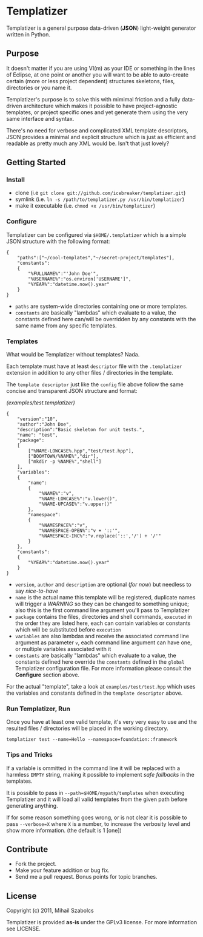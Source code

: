 Templatizer
===========
Templatizer is a general purpose data-driven (**JSON**) light-weight generator written in Python.

Purpose
-------
It doesn't matter if you are using VI(m) as your IDE or something in the lines of Eclipse, at one point
or another you will want to be able to auto-create certain (more or less project dependent) structures 
skeletons, files, directories or you name it.

Templatizer's purpose is to solve this with mimimal friction and a fully data-driven architecture which
makes it possible to have project-agnostic templates, or project specific ones and yet generate them
using the very same interface and syntax.

There's no need for verbose and complicated XML template descriptors, 
JSON provides a minimal and explicit structure which is just as efficient and readable as pretty 
much any XML would be. Isn't that just lovely?

Getting Started
---------------

### Install

* clone (i.e `git clone git://github.com/icebreaker/templatizer.git`)
* symlink (i.e. `ln -s /path/to/templatizer.py /usr/bin/templatizer`)
* make it executable (i.e. `chmod +x /usr/bin/templatizer`)

### Configure

Templatizer can be configured via `$HOME/.templatizer` which is a simple JSON
structure with the following format:

	{
		"paths":["~/cool-templates","~/secret-project/templates"],
		"constants":
		{
			"%FULLNAME%":"'John Doe'",
			"%USERNAME%":"os.environ['USERNAME']",
			"%YEAR%":"datetime.now().year"
		}
	}

* `paths` are system-wide directories containing one or more templates.
* `constants` are basically "lambdas" which evaluate to a value, the constants defined here
can/will be overridden by any constants with the same name from any specific templates.

### Templates

What would be Templatizer without templates? Nada.

Each template must have at least `descriptor` file with the `.templatizer` extension in addition
to any other files / directories in the template.

The `template descriptor` just like the `config` file above follow the same concise and transparent JSON structure
and format:

*(examples/test.templatizer)*

	{ 
		"version":"10",
		"author":"John Doe",
		"description":"Basic skeleton for unit tests.",
		"name": "test",
		"package":
		[	
			["%NAME-LOWCASE%.hpp","test/test.hpp"],
			["BOOMTOWN/%NAME%","dir"],
			["mkdir -p %NAME%","shell"]
		],
		"variables":
		{
			"name": 
			{
				"%NAME%":"v",
				"%NAME-LOWCASE%":"v.lower()",
				"%NAME-UPCASE%":"v.upper()"
			},
			"namespace":
			{
				"%NAMESPACE%":"v",
				"%NAMESPACE-OPEN%":"v + '::'",
				"%NAMESPACE-INC%":"v.replace('::','/') + '/'"
			}
		},
		"constants":
		{
			"%YEAR%":"datetime.now().year"
		}
	}

* `version`, `author` and `description` are optional (*for now*) but needless to say *nice-to-have*
* `name` is the actual name this template will be registered, duplicate names will trigger
a *WARNING* so they can be changed to something unique; also this is the first command line
argument you'll pass to Templatizer
* `package` contains the files, directories and shell commands, `executed` in the order
they are listed here, each can contain variables or constants which will be substituted
before `execution`
* `variables` are also lambdas and receive the associated command line argument as parameter `v`,
each command line argument can have one, or multiple variables associated with it
* `constants` are basically "lambdas" which evaluate to a value, the constants defined here
override the `constants` defined in the `global` Templatizer configuration file. For more
information please consult the **Configure** section above.

For the actual "template", take a look at `examples/test/test.hpp` which uses the variables and
constants defined in the `template descriptor` above.

### Run Templatizer, Run
Once you have at least one valid template, it's very very easy to use and the resulted files / directories
will be placed in the working directory.

`templatizer test --name=Hello --namespace=foundation::framework`

### Tips and Tricks
If a variable is ommitted in the command line it will be replaced with a harmless `EMPTY` string, making
it possible to implement *safe fallbacks* in the templates.

It is possible to pass in `--path=$HOME/mypath/templates` when executing Templatizer and it will load
all valid templates from the given path before generating anything.

If for some reason something goes wrong, or is not clear it is possible to pass `--verbose=X` where
`X` is a number, to increase the verbosity level and show more information. (the default is 1 [one])

Contribute
----------
* Fork the project.
* Make your feature addition or bug fix.
* Send me a pull request. Bonus points for topic branches.

License
-------
Copyright (c) 2011, Mihail Szabolcs

Templatizer is provided **as-is** under the GPLv3 license. For more information see LICENSE.
